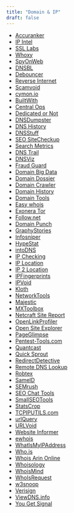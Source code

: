 ```yaml
---
title: "Domain & IP"
draft: false
---
```


- [Accuranker](https://www.accuranker.com/)<br>
- [IP Intel](https://ipintel.io)<br>
- [SSL Labs](https://www.ssllabs.com)<br>
- [Whoxy](https://www.whoxy.com)<br>
- [SpyOnWeb](http://www.spyonweb.com)<br>
- [DNSBL](http://www.dnsbl.info/)<br>
- [Debouncer](https://www.debouncer.com)<br>
- [Reverse Internet](http://reverseinternet.com/)<br>
- [Scamvoid](http://www.scamvoid.com)<br>
- [cymon.io](https://cymon.io)<br>
- [BuiltWith](http://builtwith.com/)<br>
- [Central Ops](http://centralops.net/)<br>
- [Dedicated or Not](http://dedicatedornot.com/)<br>
- [DNSDumpster](https://dnsdumpster.com/)<br>
- [DNS History](http://dnshistory.org/)<br>
- [DNSStuff](http://www.dnsstuff.com/)<br>
- [SEO SiteCheckup](https://seositecheckup.com/)<br>
- [Search Metrics](https://suite.searchmetrics.com/en/research)<br>
- [DNS Trail](http://dnstrails.com/)<br>
- [DNSViz](http://dnsviz.net/)<br>
- [Fraud Guard](https://fraudguard.io)<br>
- [Domain Big Data](http://domainbigdata.com/)<br>
- [Domain Dossier](http://centralops.net/co/DomainDossier.aspx)<br>
- [Domain Crawler](http://www.domaincrawler.com/)<br>
- [Domain History](http://www.domainhistory.net/)<br>
- [Domain Tools](http://whois.domaintools.com/)<br>
- [Easy whois](https://www.easywhois.com/)<br>
- [Exonera Tor](https://exonerator.torproject.org/)<br>
- [Follow.net](http://follow.net/)<br>
- [Domain Punch](https://domainpunch.com)<br>
- [GraphyStories](http://app.graphystories.com/)<br>
- [Infosniper](http://www.infosniper.net/)<br>
- [HypeStat](https://www.hypestat.com/)<br>
- [intoDNS](http://www.intodns.com/)<br>
- [IP Checking](http://www.ipchecking.com/)<br>
- [IP Location](https://www.iplocation.net/)<br>
- [IP 2 Location](http://www.ip2location.com/demo.aspx)<br>
- [IPFingerprints](http://www.ipfingerprints.com/)<br>
- [IPVoid](http://www.ipvoid.com/)<br>
- [Kloth](http://www.kloth.net/services)<br>
- [NetworkTools](http://network-tools.com/)<br>
- [Majestic](https://majestic.com/)<br>
- [MXToolbox](http://origin.mxtoolbox.com/)<br>
- [Netcraft Site Report](http://toolbar.netcraft.com/site_report?url=undefined#last_reboot)<br>
- [OpenLinkProfiler](http://www.openlinkprofiler.org/ratelimit/domain.com)<br>
- [Open Site Explorer](https://moz.com/researchtools/ose)<br>
- [PageGlimpse](http://www.pageglimpse.com/)<br>
- [Pentest-Tools.com](https://pentest-tools.com/information-gathering/google-hacking)<br>
- [Quantcast](https://www.quantcast.com/)<br>
- [Quick Sprout](https://www.quicksprout.com/)<br>
- [RedirectDetective](http://redirectdetective.com/)<br>
- [Remote DNS Lookup](https://remote.12dt.com/)<br>
- [Robtex](https://www.robtex.com/)<br>
- [SameID](http://sameid.net/)<br>
- [SEMrush](https://www.semrush.com/)<br>
- [SEO Chat Tools](http://tools.seochat.com/)<br>
- [SmallSEOTools](http://smallseotools.com/)<br>
- [StatsCrop](http://www.statscrop.com/)<br>
- [TCPIPUTILS.com](http://www.tcpiputils.com/)<br>
- [urlQuery](http://urlquery.net/)<br>
- [URLVoid](http://www.urlvoid.com/)<br>
- [Website Informer](http://website.informer.com/)<br>
- [ewhois](https://ewhois.com/)<br>
- [WhatIsMyIPAddress](http://whatismyipaddress.com/)<br>
- [Who.is](https://who.is/)<br>
- [Whois Arin Online](https://whois.arin.net/)<br>
- [Whoisology](https://whoisology.com/)<br>
- [WhoisMind](http://www.whoismind.com/)<br>
- [WhoIsRequest](http://whoisrequest.com/)<br>
- [w3snoop](http://webboar.com.w3snoop.com/)<br>
- [Verisign](http://dnssec-debugger.verisignlabs.com/)<br>
- [ViewDNS.info](http://viewdns.info/)<br>
- [You Get Signal](http://www.yougetsignal.com/)<br>
